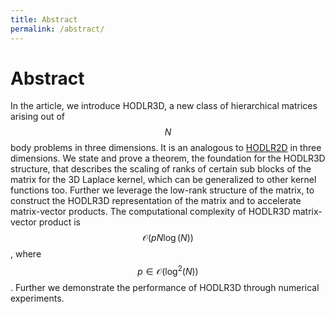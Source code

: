 ```yaml
---
title: Abstract
permalink: /abstract/
---
```


# Abstract

In the article, we introduce HODLR3D, a new class of hierarchical matrices arising out of $$ N $$ body problems in three dimensions. It is an analogous to [HODLR2D](https://arxiv.org/abs/2204.05536) in three dimensions. 
We state and prove a theorem, the foundation for the HODLR3D structure, that describes the scaling of ranks of certain sub blocks of the matrix for the 3D Laplace kernel, which can be generalized to other kernel functions too. 
Further we leverage the low-rank structure of the matrix, to construct the HODLR3D representation of the matrix and to accelerate matrix-vector products. The computational complexity of HODLR3D matrix-vector product is $$ \mathcal{O}(pN\log(N))$$, where $$p\in \mathcal{O}(\log^{2}(N))$$. Further we demonstrate the performance of HODLR3D through numerical experiments.
